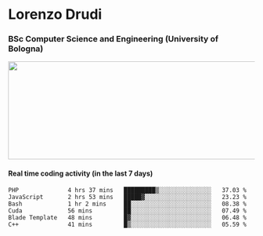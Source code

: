 # Lorenzo Drudi
### BSc Computer Science and Engineering (University of Bologna)

<img src="https://github-readme-stats.vercel.app/api?username=LorenzoDrudi&count_private=true&show_icons=true&theme=gruvbox" height=200px width=550px>

<!---Use wakatime plugins to track the coding time--->
#### Real time coding activity (in the last 7 days)
<!--START_SECTION:waka-->

```text
PHP              4 hrs 37 mins   █████████▒░░░░░░░░░░░░░░░   37.03 %
JavaScript       2 hrs 53 mins   █████▓░░░░░░░░░░░░░░░░░░░   23.23 %
Bash             1 hr 2 mins     ██░░░░░░░░░░░░░░░░░░░░░░░   08.38 %
Cuda             56 mins         ██░░░░░░░░░░░░░░░░░░░░░░░   07.49 %
Blade Template   48 mins         █▓░░░░░░░░░░░░░░░░░░░░░░░   06.48 %
C++              41 mins         █▒░░░░░░░░░░░░░░░░░░░░░░░   05.59 %
```

<!--END_SECTION:waka-->
